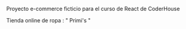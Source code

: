 Proyecto e-commerce ficticio para el curso de React de CoderHouse

Tienda online de ropa : " Primi's "

